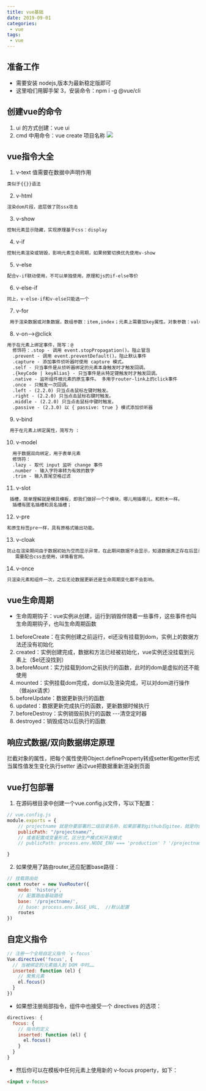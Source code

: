 ```yaml
---
title: vue基础
date: 2019-09-01
categories:
 - vue
tags:
 - vue
---
```



## 准备工作
  - 需要安装 nodejs,版本为最新稳定版即可
  - 这里咱们用脚手架 3，安装命令：npm i -g @vue/cli
## 创建vue的命令
1. ui 的方式创建：vue ui 
2. cmd 中用命令：vue create 项目名称
![](https://s1.ax1x.com/2020/09/22/wOAb0H.png)

## vue指令大全
1. v-text 值需要在数据中声明作用
```html
类似于{{}}语法
```
2. v-html 
```html
渲染dom片段，底层做了防ssx攻击
```
3. v-show
```html
控制元素显示隐藏，实现原理基于css：display
```
4. v-if
```html
控制元素渲染或销毁，影响元素生命周期，如果频繁切换优先使用v-show
```
5. v-else
```html
配合v-if联动使用，不可以单独使用，原理和js的if-else等价
```
6. v-else-if
```html
同上，v-else-if和v-else只能选一个
```
7. v-for
```html
 用于渲染数据或对象数据，数组参数：item,index；元素上需要加key属性。对象参数：value, name, index
```
8. v-on-->@click 
```html
用于在元素上绑定事件，简写：@
  修饰符：.stop - 调用 event.stopPropagation()。阻止冒泡
  .prevent - 调用 event.preventDefault()。阻止默认事件
  .capture - 添加事件侦听器时使用 capture 模式。
  .self - 只当事件是从侦听器绑定的元素本身触发时才触发回调。
  .{keyCode | keyAlias} - 只当事件是从特定键触发时才触发回调。
  .native - 监听组件根元素的原生事件。 多用于router-link上的click事件
  .once - 只触发一次回调。
  .left - (2.2.0) 只当点击鼠标左键时触发。
  .right - (2.2.0) 只当点击鼠标右键时触发。
  .middle - (2.2.0) 只当点击鼠标中键时触发。
  .passive - (2.3.0) 以 { passive: true } 模式添加侦听器
```
9. v-bind
```html
 用于在元素上绑定属性，简写为 :
```
10. v-model
```html
  用于数据双向绑定，用于表单元素
  修饰符：
  .lazy - 取代 input 监听 change 事件
  .number - 输入字符串转为有效的数字
  .trim - 输入首尾空格过滤
```
11. v-slot
```html
 插槽，简单理解就是模具模板，即我们做好一个个模块，哪儿用插哪儿，和积木一样。
  插槽有匿名插槽和具名插槽；
```
12. v-pre
```html
和原生标签pre一样，具有原格式输出功能。
```
13. v-cloak
```html
防止在渲染期间由于数据初始为空而显示异常，在此期间数据不会显示，知道数据真正存在后显示，这个过程持续到编译结束。
   需要配合css去使用，详情看官网。
```
14. v-once
```html
只渲染元素和组件一次，之后无论数据更新还是生命周期变化都不会影响。
```

## vue生命周期
- 生命周期钩子：vue实例从创建，运行到销毁伴随着一些事件，这些事件也叫生命周期钩子，也叫生命周期函数
1. beforeCreate：在实例创建之前运行，el还没有挂载到dom，实例上的数据方法还没有初始化
2. created：实例创建完成，数据和方法已经被初始化，vue实例还没挂载到元素上（$el还没找到）
3. beforeMount：实力挂载到dom之前执行的函数，此时的dom是虚拟的还不能使用
4. mounted：实例挂载dom完成，dom以及渲染完成，可以对dom进行操作（做ajax请求）
5. beforeUpdate：数据更新执行的函数
6. updated：数据更新完成执行的函数，更新数据时候执行
7. beforeDestroy：实例销毁前执行的函数 ---清空定时器
8. destroyed：销毁成功以后执行的函数

## 响应式数据/双向数据绑定原理

拦截对象的属性，把每个属性使用Object.defineProperty转成setter和getter形式
当属性值发生变化执行setter 通过vue把数据重新渲染到页面

## vue打包部署
1. 在源码根目录中创建一个vue.config.js文件，写以下配置：
```js
// vue.config.js
module.exports = {
    // projectname 就是你要部署的二级目录名称，如果部署到github后gitee，就是你的仓库名
    publicPath: "/projectname/",
    // 或者配置成变量形式，区分生产模式和开发模式
    // publicPath: process.env.NODE_ENV === 'production' ? '/projectname' : '/'

}
```
2. 如果使用了路由router,还应配置base路径：
```js
// 挂载路由处
const router = new VueRouter({
    mode: 'history',
    // 配置路由基础路径
    base: '/projectname/',
    // base: process.env.BASE_URL,  //默认配置
    routes
})
```

## 自定义指令
```js
// 注册一个全局自定义指令 `v-focus`
Vue.directive('focus', {
  // 当被绑定的元素插入到 DOM 中时……
  inserted: function (el) {
    // 聚焦元素
    el.focus()
  }
})
```
- 如果想注册局部指令，组件中也接受一个 directives 的选项：
```js
directives: {
  focus: {
    // 指令的定义
    inserted: function (el) {
      el.focus()
    }
  }
}
```
- 然后你可以在模板中任何元素上使用新的 v-focus property，如下：
```html
<input v-focus>
```